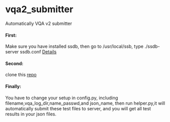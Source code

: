 # vqa2_submitter
Automatically VQA v2 submitter

#### First:
  Make sure you have installed ssdb, then go to /usr/local/ssb, type ./ssdb-server ssdb.conf [Details](https://www.cnblogs.com/chenny7/p/4569837.html)
  
#### Second:
 clone this [repo](https://github.com/jhao104/proxy_pool)

#### Finally:
  You have to change your setup in config.py, including filename,vqa_log_dir,name_passwd,and json_name,
  then run helper.py,it will automatically submit these test files to server, and you will get all test results
  in your json files.
